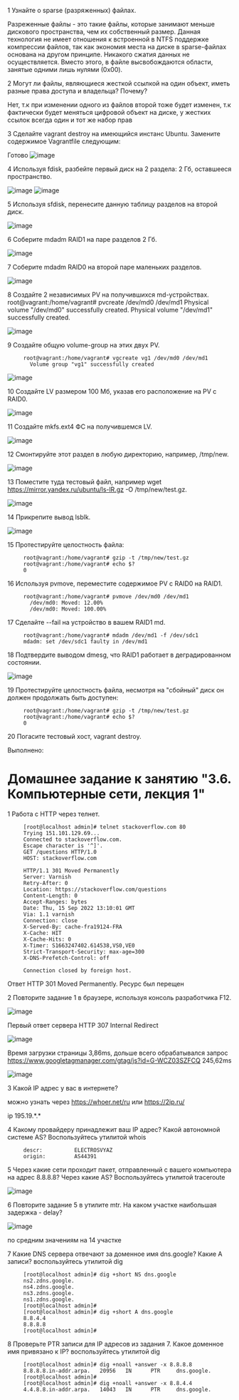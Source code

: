 1 Узнайте о sparse (разряженных) файлах.

Разреженные файлы - это такие файлы, которые занимают меньше дискового пространства, чем их собственный размер. Данная технология не имеет отношения к встроенной в NTFS поддержке компрессии файлов, так как экономия места на диске в sparse-файлах основана на другом принципе. Никакого сжатия данных не осуществляется. Вместо этого, в файле высвобождаются области, занятые одними лишь нулями (0x00).

2 Могут ли файлы, являющиеся жесткой ссылкой на один объект, иметь разные права доступа и владельца? Почему?

Нет, т.к при изменении одного из файлов второй тоже будет изменен, т.к фактически будет меняться цифровой объект на диске, у жестких ссылок всегда один и тот же набор прав

3 Сделайте vagrant destroy на имеющийся инстанс Ubuntu. Замените содержимое Vagrantfile следующим:

Готово ![image](https://user-images.githubusercontent.com/111060072/190217852-4517a434-67cc-4d43-a772-f2895c06d8e8.png)

4 Используя fdisk, разбейте первый диск на 2 раздела: 2 Гб, оставшееся пространство.

![image](https://user-images.githubusercontent.com/111060072/190220204-d66bbec1-e259-469f-8ed7-65f8e770a089.png)
![image](https://user-images.githubusercontent.com/111060072/190220304-047fd609-c95e-4f75-8bce-c6733ac6b814.png)

5 Используя sfdisk, перенесите данную таблицу разделов на второй диск.

![image](https://user-images.githubusercontent.com/111060072/190220824-cc6cd97b-c2ec-46ea-b811-4e875e5486df.png)

6 Соберите mdadm RAID1 на паре разделов 2 Гб.

![image](https://user-images.githubusercontent.com/111060072/190222624-a189bd0e-e0fe-4596-a024-d9f6018709f2.png)

7 Соберите mdadm RAID0 на второй паре маленьких разделов.

![image](https://user-images.githubusercontent.com/111060072/190222936-e04d726d-3d3e-4598-a501-220075afb5a8.png)

8 Создайте 2 независимых PV на получившихся md-устройствах.
         root@vagrant:/home/vagrant# pvcreate /dev/md0 /dev/md1
           Physical volume "/dev/md0" successfully created.
           Physical volume "/dev/md1" successfully created.
           
![image](https://user-images.githubusercontent.com/111060072/190225788-47d45c22-d0bd-4612-9ca2-b8ea60afb4bd.png)

9 Создайте общую volume-group на этих двух PV.

         root@vagrant:/home/vagrant# vgcreate vg1 /dev/md0 /dev/md1
           Volume group "vg1" successfully created

![image](https://user-images.githubusercontent.com/111060072/190225854-dfdd1d96-5401-4b32-a8ae-7bddd39db612.png)

10 Создайте LV размером 100 Мб, указав его расположение на PV с RAID0.

![image](https://user-images.githubusercontent.com/111060072/190226121-4bb5cf6e-635f-424e-8e5f-bfb015a69a08.png)

11 Создайте mkfs.ext4 ФС на получившемся LV.

![image](https://user-images.githubusercontent.com/111060072/190226380-98c4ea1d-f145-41cf-abfa-f1a0e335e9d1.png)

12 Смонтируйте этот раздел в любую директорию, например, /tmp/new.

![image](https://user-images.githubusercontent.com/111060072/190226991-93a8468c-a0e8-4342-b5cc-ca8ea5111c53.png)

13 Поместите туда тестовый файл, например wget https://mirror.yandex.ru/ubuntu/ls-lR.gz -O /tmp/new/test.gz.

![image](https://user-images.githubusercontent.com/111060072/190227127-972269a4-85fd-4f8e-8b4d-5fc17db529b8.png)

14 Прикрепите вывод lsblk.

![image](https://user-images.githubusercontent.com/111060072/190227201-55171cea-d909-4a62-9b5b-591f1489f427.png)

15 Протестируйте целостность файла:

         root@vagrant:/home/vagrant# gzip -t /tmp/new/test.gz
         root@vagrant:/home/vagrant# echo $?
         0

16 Используя pvmove, переместите содержимое PV с RAID0 на RAID1.

         root@vagrant:/home/vagrant# pvmove /dev/md0 /dev/md1
           /dev/md0: Moved: 12.00%
           /dev/md0: Moved: 100.00%
17 Сделайте --fail на устройство в вашем RAID1 md.

         root@vagrant:/home/vagrant# mdadm /dev/md1 -f /dev/sdc1
         mdadm: set /dev/sdc1 faulty in /dev/md1

18 Подтвердите выводом dmesg, что RAID1 работает в деградированном состоянии.

![image](https://user-images.githubusercontent.com/111060072/190229085-d9f74495-6ab8-44c7-8694-938a8fdff9b0.png)

19 Протестируйте целостность файла, несмотря на "сбойный" диск он должен продолжать быть доступен:

         root@vagrant:/home/vagrant# gzip -t /tmp/new/test.gz
         root@vagrant:/home/vagrant# echo $?
         0

20 Погасите тестовый хост, vagrant destroy.

Выполнено:


# Домашнее задание к занятию "3.6. Компьютерные сети, лекция 1"

1 Работа c HTTP через телнет.

         [root@localhost admin]# telnet stackoverflow.com 80
         Trying 151.101.129.69...
         Connected to stackoverflow.com.
         Escape character is '^]'.
         GET /questions HTTP/1.0
         HOST: stackoverflow.com

         HTTP/1.1 301 Moved Permanently
         Server: Varnish
         Retry-After: 0
         Location: https://stackoverflow.com/questions
         Content-Length: 0
         Accept-Ranges: bytes
         Date: Thu, 15 Sep 2022 13:10:01 GMT
         Via: 1.1 varnish
         Connection: close
         X-Served-By: cache-fra19124-FRA
         X-Cache: HIT
         X-Cache-Hits: 0
         X-Timer: S1663247402.614538,VS0,VE0
         Strict-Transport-Security: max-age=300
         X-DNS-Prefetch-Control: off

         Connection closed by foreign host.

Ответ HTTP 301 Moved Permanently. Ресурс был перещен 

2 Повторите задание 1 в браузере, используя консоль разработчика F12.

![image](https://user-images.githubusercontent.com/111060072/190415410-66d40eae-8b03-4311-b687-2dea6104f3d0.png)

Первый ответ сервера HTTP 307 Internal Redirect

![image](https://user-images.githubusercontent.com/111060072/190416120-193711ad-6677-4d53-a71b-e1110e028d43.png)

Время загрузки страницы 3,86ms, дольше всего обрабатывался запрос https://www.googletagmanager.com/gtag/js?id=G-WCZ03SZFCQ 245,62ms 

![image](https://user-images.githubusercontent.com/111060072/190417204-236dc938-4c6c-4905-9f87-62be0e5ce968.png)

3 Какой IP адрес у вас в интернете?

можно узнать через https://whoer.net/ru или https://2ip.ru/

ip 195.19.\*.*

4 Какому провайдеру принадлежит ваш IP адрес? Какой автономной системе AS? Воспользуйтесь утилитой whois

         descr:          ELECTROSVYAZ
         origin:         AS44391

5 Через какие сети проходит пакет, отправленный с вашего компьютера на адрес 8.8.8.8? Через какие AS? Воспользуйтесь утилитой traceroute

![image](https://user-images.githubusercontent.com/111060072/190419691-bc7b63f6-66ea-4185-a8fe-cd4ff784909e.png)

6 Повторите задание 5 в утилите mtr. На каком участке наибольшая задержка - delay?

![image](https://user-images.githubusercontent.com/111060072/190421928-28ca5f89-cfdd-4b66-9132-ba29bd1ca4be.png)

по средним значениям на 14 участке 

7 Какие DNS сервера отвечают за доменное имя dns.google? Какие A записи? воспользуйтесь утилитой dig

         [root@localhost admin]# dig +short NS dns.google
         ns2.zdns.google.
         ns4.zdns.google.
         ns3.zdns.google.
         ns1.zdns.google.
         [root@localhost admin]#
         [root@localhost admin]# dig +short A dns.google
         8.8.4.4
         8.8.8.8
         [root@localhost admin]#

8 Проверьте PTR записи для IP адресов из задания 7. Какое доменное имя привязано к IP? воспользуйтесь утилитой dig

         [root@localhost admin]# dig +noall +answer -x 8.8.8.8
         8.8.8.8.in-addr.arpa.   20956   IN      PTR     dns.google.
         [root@localhost admin]#
         [root@localhost admin]# dig +noall +answer -x 8.8.4.4
         4.4.8.8.in-addr.arpa.   14043   IN      PTR     dns.google.

























































